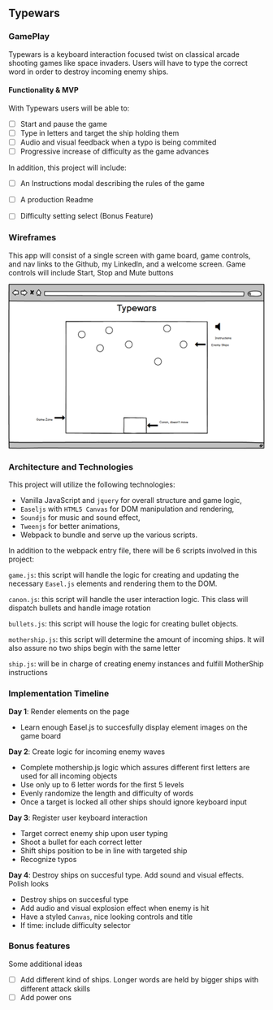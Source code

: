 ## Typewars

### GamePlay

Typewars is a keyboard interaction focused twist on classical arcade shooting games like space invaders.
Users will have to type the correct word in order to destroy incoming enemy ships.

#### Functionality & MVP  

With Typewars users will be able to:

- [ ] Start and pause the game
- [ ] Type in letters and target the ship holding them
- [ ] Audio and visual feedback when a typo is being commited
- [ ] Progressive increase of difficulty as the game advances

In addition, this project will include:

- [ ] An Instructions modal describing the rules of the game
- [ ] A production Readme
- [ ] Difficulty setting select (Bonus Feature)


### Wireframes

This app will consist of a single screen with game board, game controls, and nav links to the Github, my LinkedIn,
and a welcome screen.  Game controls will include Start, Stop and Mute buttons

![wireframes](./assets/images/typewars.png)

### Architecture and Technologies

This project will utilize the following technologies:

- Vanilla JavaScript and `jquery` for overall structure and game logic,
- `Easeljs` with `HTML5 Canvas` for DOM manipulation and rendering,
- `Soundjs` for music and sound effect,
- `Tweenjs` for better animations,
- Webpack to bundle and serve up the various scripts.

In addition to the webpack entry file, there will be 6 scripts involved in this project:

`game.js`: this script will handle the logic for creating and updating the necessary `Easel.js` elements and rendering them to the DOM.

`canon.js`: this script will handle the user interaction logic. This class will dispatch bullets and handle image rotation

`bullets.js`: this script will house the logic for creating bullet objects.

`mothership.js`: this script will determine the amount of incoming ships. It will also assure no two ships begin with the same letter

`ship.js`: will be in charge of creating enemy instances and fulfill MotherShip instructions

### Implementation Timeline

**Day 1**: Render elements on the page

- Learn enough Easel.js to succesfully display element images on the game board


**Day 2**: Create logic for incoming enemy waves

- Complete mothership.js logic which assures different first letters are used for all incoming objects
- Use only up to 6 letter words for the first 5 levels
- Evenly randomize the length and difficulty of words
- Once a target is locked all other ships should ignore keyboard input

**Day 3**: Register user keyboard interaction

- Target correct enemy ship upon user typing
- Shoot a bullet for each correct letter
- Shift ships position to be in line with targeted ship
- Recognize typos


**Day 4**: Destroy ships on succesful type. Add sound and visual effects. Polish looks

- Destroy ships on succesful type
- Add audio and visual explosion effect when enemy is hit
- Have a styled `Canvas`, nice looking controls and title
- If time: include difficulty selector


### Bonus features

Some additional ideas

- [ ] Add different kind of ships. Longer words are held by bigger ships with different attack skills
- [ ] Add power ons
